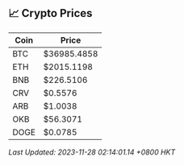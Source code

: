 ## 📈 Crypto Prices

| Coin | Price |
| ---- | ----- |
| BTC | $36985.4858 |
| ETH | $2015.1198 |
| BNB | $226.5106 |
| CRV | $0.5576 |
| ARB | $1.0038 |
| OKB | $56.3071 |
| DOGE | $0.0785 |

_Last Updated: 2023-11-28 02:14:01.14 +0800 HKT_